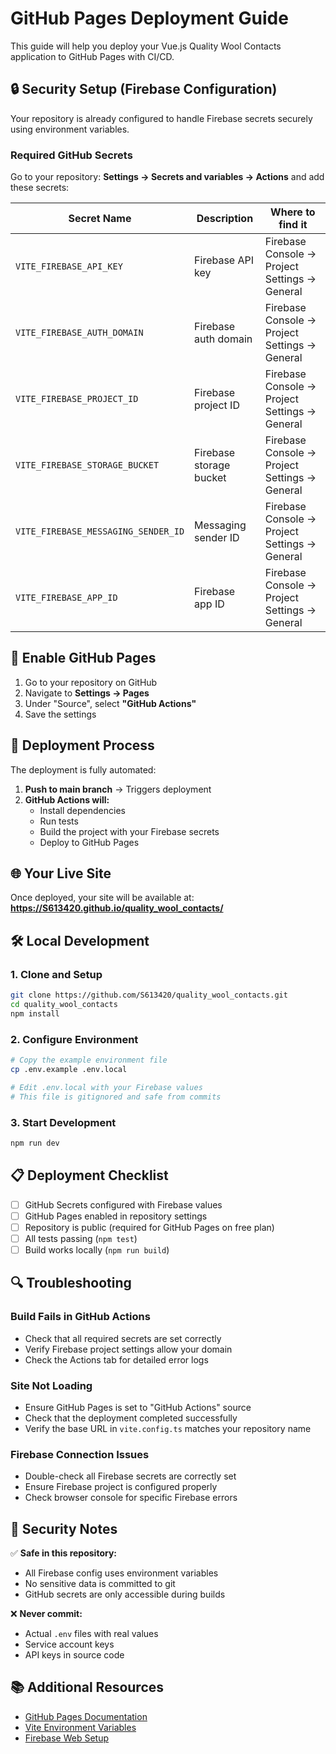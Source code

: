 # GitHub Pages Deployment Guide

This guide will help you deploy your Vue.js Quality Wool Contacts application to GitHub Pages with CI/CD.

## 🔒 Security Setup (Firebase Configuration)

Your repository is already configured to handle Firebase secrets securely using environment variables.

### Required GitHub Secrets

Go to your repository: **Settings → Secrets and variables → Actions** and add these secrets:

| Secret Name | Description | Where to find it |
|-------------|-------------|------------------|
| `VITE_FIREBASE_API_KEY` | Firebase API key | Firebase Console → Project Settings → General |
| `VITE_FIREBASE_AUTH_DOMAIN` | Firebase auth domain | Firebase Console → Project Settings → General |
| `VITE_FIREBASE_PROJECT_ID` | Firebase project ID | Firebase Console → Project Settings → General |
| `VITE_FIREBASE_STORAGE_BUCKET` | Firebase storage bucket | Firebase Console → Project Settings → General |
| `VITE_FIREBASE_MESSAGING_SENDER_ID` | Messaging sender ID | Firebase Console → Project Settings → General |
| `VITE_FIREBASE_APP_ID` | Firebase app ID | Firebase Console → Project Settings → General |

## 🚀 Enable GitHub Pages

1. Go to your repository on GitHub
2. Navigate to **Settings → Pages**
3. Under "Source", select **"GitHub Actions"**
4. Save the settings

## 🔄 Deployment Process

The deployment is fully automated:

1. **Push to main branch** → Triggers deployment
2. **GitHub Actions will:**
   - Install dependencies
   - Run tests
   - Build the project with your Firebase secrets
   - Deploy to GitHub Pages

## 🌐 Your Live Site

Once deployed, your site will be available at:
**https://S613420.github.io/quality_wool_contacts/**

## 🛠️ Local Development

### 1. Clone and Setup
```bash
git clone https://github.com/S613420/quality_wool_contacts.git
cd quality_wool_contacts
npm install
```

### 2. Configure Environment
```bash
# Copy the example environment file
cp .env.example .env.local

# Edit .env.local with your Firebase values
# This file is gitignored and safe from commits
```

### 3. Start Development
```bash
npm run dev
```

## 📋 Deployment Checklist

- [ ] GitHub Secrets configured with Firebase values
- [ ] GitHub Pages enabled in repository settings
- [ ] Repository is public (required for GitHub Pages on free plan)
- [ ] All tests passing (`npm test`)
- [ ] Build works locally (`npm run build`)

## 🔍 Troubleshooting

### Build Fails in GitHub Actions
- Check that all required secrets are set correctly
- Verify Firebase project settings allow your domain
- Check the Actions tab for detailed error logs

### Site Not Loading
- Ensure GitHub Pages is set to "GitHub Actions" source
- Check that the deployment completed successfully
- Verify the base URL in `vite.config.ts` matches your repository name

### Firebase Connection Issues
- Double-check all Firebase secrets are correctly set
- Ensure Firebase project is configured properly
- Check browser console for specific Firebase errors

## 🔐 Security Notes

✅ **Safe in this repository:**
- All Firebase config uses environment variables
- No sensitive data is committed to git
- GitHub secrets are only accessible during builds

❌ **Never commit:**
- Actual `.env` files with real values
- Service account keys
- API keys in source code

## 📚 Additional Resources

- [GitHub Pages Documentation](https://docs.github.com/en/pages)
- [Vite Environment Variables](https://vitejs.dev/guide/env-and-mode.html)
- [Firebase Web Setup](https://firebase.google.com/docs/web/setup)